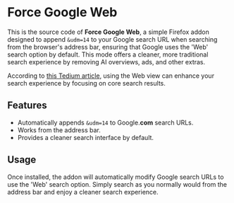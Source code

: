 # Force Google Web

This is the source code of **Force Google Web**, a simple Firefox addon designed to append `&udm=14` to your Google search URL when searching from the browser's address bar, ensuring that Google uses the 'Web' search option by default. This mode offers a cleaner, more traditional search experience by removing AI overviews, ads, and other extras.

According to [this Tedium article](https://tedium.co/2024/05/17/google-web-search-make-default/), using the Web view can enhance your search experience by focusing on core search results.

## Features
- Automatically appends `&udm=14` to Google.**com** search URLs.
- Works from the address bar.
- Provides a cleaner search interface by default.

## Usage
Once installed, the addon will automatically modify Google search URLs to use the 'Web' search option. Simply search as you normally would from the address bar and enjoy a cleaner search experience.
